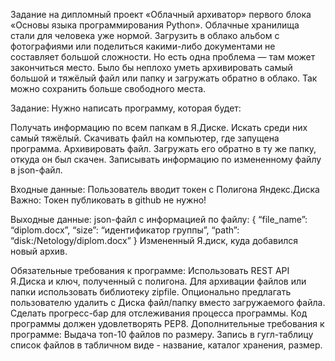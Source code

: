 Задание на дипломный проект «Облачный архиватор» первого блока «Основы языка программирования Python».
Облачные хранилища стали для человека уже нормой. Загрузить в облако альбом с фотографиями или поделиться какими-либо
документами не составляет большой сложности. Но есть одна проблема — там может закончиться место.
Было бы неплохо уметь архивировать самый большой и тяжёлый файл или папку и загружать обратно в облако.
Так можно сохранить больше свободного места.

Задание:
Нужно написать программу, которая будет:

Получать информацию по всем папкам в Я.Диске.
Искать среди них самый тяжёлый.
Скачивать файл на компьютер, где запущена программа.
Архивировать файл.
Загружать его обратно в ту же папку, откуда он был скачен.
Записывать информацию по измененному файлу в json-файл.

Входные данные:
Пользователь вводит токен с Полигона Яндекс.Диска Важно: Токен публиковать в github не нужно!

Выходные данные:
json-файл с информацией по файлу:
    {
    “file_name”: “diplom.docx”,
    “size”: “идентификатор группы”,
    “path”: “disk:/Netology/diplom.docx”
    }
Измененный Я.диск, куда добавился новый архив.​​

Обязательные требования к программе:
    Использовать REST API Я.Диска и ключ, полученный с полигона.
    Для архивации файлов или папки использовать библиотеку zipfile.
    Опционально предлагать пользователю удалить с Диска файл/папку вместо загружаемого файла.
    Сделать прогресс-бар для отслеживания процесса программы.
    Код программы должен удовлетворять PEP8.​
Дополнительные требования к программе:
    Выдача топ-10 файлов по размеру.
    Запись в гугл-таблицу список файлов в табличном виде - название, каталог хранения, размер.